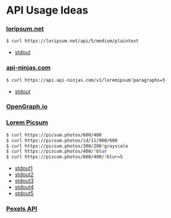 # API Usage Ideas

### [loripsum.net](https://loripsum.net)

```sh
$ curl https://loripsum.net/api/5/medium/plaintext
```

- [stdout](https://loripsum.net/api/5/medium/plaintext)

### [api-ninjas.com](https://api-ninjas.com)

```sh
$ curl https://api.api-ninjas.com/v1/loremipsum?paragraphs=5
```

- [stdout](https://api.api-ninjas.com/v1/loremipsum?paragraphs=5)

### [OpenGraph.io](https://www.opengraph.io)
### [Lorem Picsum](https://picsum.photos)

```sh
$ curl https://picsum.photos/600/400
$ curl https://picsum.photos/id/11/900/600
$ curl https://picsum.photos/300/200?grayscale
$ curl https://piscum.photos/400/?blur
$ curl https://piscum.photos/600/400/?blur=5
```

- [stdout1](https://picsum.photos/600/400)
- [stdout2](https://picsum.photos/id/11/900/600)
- [stdout3](https://picsum.photos/300/200?grayscale)
- [stdout4](https://picsum.photos/400/?blur)
- [stdout5](https://picsum.photos/600/400/?blur=5)

### [Pexels API](https://www.pexels.com/api/)

